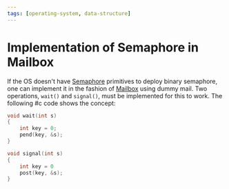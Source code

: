 ```yaml
---
tags: [operating-system, data-structure]
---
```


# Implementation of Semaphore in Mailbox

If the OS doesn't have [Semaphore](202404302127.md) primitives to deploy binary
semaphore, one can implement it in the fashion of [Mailbox](202405040951.md)
using dummy mail. Two operations, `wait()` and `signal()`, must be implemented
for this to work. The following #c code shows the concept:

```c
void wait(int s)
{
    int key = 0;
    pend(key, &s);
}

void signal(int s)
{
    int key = 0
    post(key, &s);
}
```
